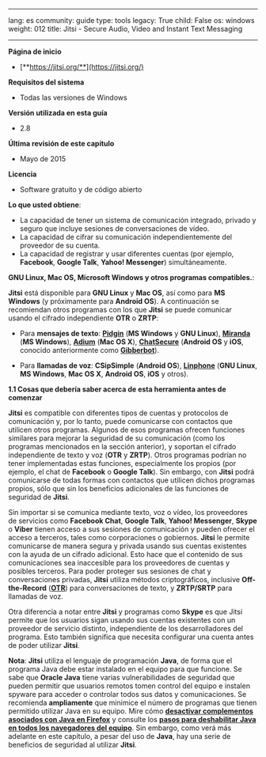 

---

lang: es
community: guide
type: tools
legacy: True
child: False
os: windows
weight: 012
title: Jitsi - Secure Audio, Video and Instant Text Messaging 

---

**Página de inicio**

- [**https://jitsi.org/**](https://jitsi.org/)

**Requisitos del sistema**

- Todas las versiones de Windows

**Versión utilizada en esta guía**

- 2.8

**Última revisión de este capítulo**

- Mayo de 2015

**Licencia**

- Software gratuito y de código abierto

**Lo que usted obtiene**: 

- La capacidad de tener un sistema de comunicación integrado, privado y seguro que incluye sesiones de conversaciones de vídeo.
- La capacidad de cifrar su comunicación independientemente del proveedor de su cuenta.
- La capacidad de registrar y usar diferentes cuentas (por ejemplo, **Facebook**, **Google Talk**, **Yahoo! Messenger**) simultáneamente.

**GNU Linux, Mac OS, Microsoft Windows y otros programas compatibles.**:

**Jitsi** está disponible para **GNU Linux** y **Mac OS**, así como para **MS Windows** (y próximamente para **Android OS**). A continuación se recomiendan otros programas con los que **Jitsi** se puede comunicar usando el cifrado independiente **OTR** o **ZRTP**:

- Para **mensajes de texto**: [**Pidgin**](/es/pidgin_principal) (**MS Windows** y **GNU Linux**), [**Miranda**](http://www.miranda-im.org/) (**MS Windows**), [**Adium**](https://adium.im/) (**Mac OS X**), [**ChatSecure**](https://guardianproject.info/apps/chatsecure/) (**Android OS** y **iOS**, conocido anteriormente como [**Gibberbot**](/es/gibberbot_principal)). 

- Para **llamadas de voz**: **CSipSimple** (**Android OS**), [**Linphone**](http://www.linphone.org/) (**GNU Linux**, **MS Windows**, **Mac OS X**, **Android OS**, **iOS** y otros).

**1.1 Cosas que debería saber acerca de esta herramienta antes de comenzar**

**Jitsi** es compatible con diferentes tipos de cuentas y protocolos de comunicación y, por lo tanto, puede comunicarse con contactos que utilicen otros programas. Algunos de esos programas ofrecen funciones similares para mejorar la seguridad de su comunicación (como los programas mencionados en la sección anterior), y soportan el cifrado independiente de texto y voz (**OTR** y **ZRTP**). Otros programas podrían no tener implementadas estas funciones, especialmente los propios (por ejemplo, el chat de **Facebook** o **Google Talk**). Sin embargo, con **Jitsi** podrá comunicarse de todas formas con contactos que utilicen dichos programas propios, sólo que sin los beneficios adicionales de las funciones de seguridad de **Jitsi**.

Sin importar si se comunica mediante texto, voz o vídeo, los proveedores de servicios como **Facebook Chat**, **Google Talk**, **Yahoo! Messenger**, **Skype** o **Viber** tienen acceso a sus sesiones de comunicación y pueden ofrecer el acceso a terceros, tales como corporaciones o gobiernos. **Jitsi** le permite comunicarse de manera segura y privada usando sus cuentas existentes con la ayuda de un cifrado adicional. Esto hace que el contenido de sus comunicaciones sea inaccesible para los proveedores de cuentas y posibles terceros. Para poder proteger sus sesiones de chat y conversaciones privadas, **Jitsi** utiliza métodos criptográficos, inclusive **Off-the-Record** ([**OTR**](/es/glossary#OTR)) para conversaciones de texto, y **ZRTP/SRTP** para llamadas de voz.

Otra diferencia a notar entre **Jitsi** y programas como **Skype** es que Jitsi permite que los usuarios sigan usando sus cuentas existentes con un proveedor de servicio distinto, independiente de los desarrolladores del programa. Esto también significa que necesita configurar una cuenta antes de poder utilizar **Jitsi**.

**Nota**: **Jitsi** utiliza el lenguaje de programación **Java**, de forma que el programa Java debe estar instalado en el equipo para que funcione. Se sabe que **Oracle Java** tiene varias vulnerabilidades de seguridad que pueden permitir que usuarios remotos tomen control del equipo e instalen spyware para acceder o controlar todos sus datos y comunicaciones. Se recomienda **ampliamente** que minimice el número de programas que tienen permitido utilizar Java en su equipo. Mire cómo [**desactivar complementos asociados con Java en Firefox**](/es/firefox_complementos#3.2) y consulte los [**pasos para deshabilitar Java en todos los navegadores del equipo**](https://www.java.com/en/download/help/disable_browser.xml). Sin embargo, como verá más adelante en este capítulo, a pesar del uso de **Java**, hay una serie de beneficios de seguridad al utilizar **Jitsi**.

